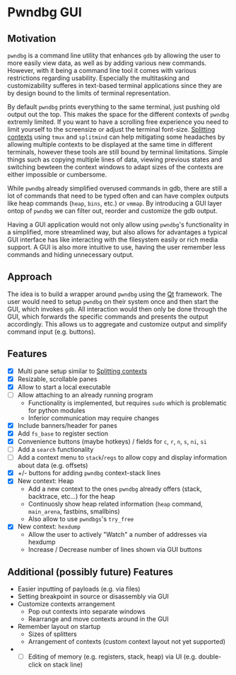 # Pwndbg GUI

## Motivation

`pwndbg` is a command line utility that enhances `gdb` by allowing the user to more easily view data, as well as by adding various new commands.
However, with it being a command line tool it comes with various restrictions regarding usability.
Especially the multitasking and customizability sufferes in text-based terminal applications since they are by design bound to the limits of terminal representation.

By default `pwndbg` prints everything to the same terminal, just pushing old output out the top. This makes the space for the different contexts of `pwndbg` extremly limited.
If you want to have a scrolling free experience you need to limit yourself to the screensize or adjust the terminal font-size.
[Splitting contexts](https://github.com/pwndbg/pwndbg/blob/dev/FEATURES.md#splitting--layouting-context) using `tmux` and `splitmind` can help mitigating some headaches by allowing multiple contexts to be displayed at the same time in different terminals, however these tools are still bound by terminal limitations.
Simple things such as copying multiple lines of data, viewing previous states and switching bewteen the context windows to adapt sizes of the contexts are either impossible or cumbersome.  

While `pwndbg` already simplified overused commands in gdb, there are still a lot of commands that need to be typed often and can have complex outputs like heap commands (`heap`, `bins`, etc.) or `vmmap`. 
By introducing a GUI layer ontop of `pwndbg` we can filter out, reorder and customize the gdb output.

Having a GUI application would not only allow using `pwndbg`'s functionality in a simplified, more streamlined way, but also allows for advantages a typical GUI interface has like interacting with the filesystem easily or rich media support.
A GUI is also more intuitive to use, having the user remember less commands and hiding unnecessary output.

## Approach

The idea is to build a wrapper around `pwndbg` using the [Qt](https://doc.qt.io/qtforpython-6/) framework.
The user would need to setup `pwndbg` on their system once and then start the GUI, which invokes `gdb`.
All interaction would then only be done through the GUI, which forwards the specific commands and presents the output accordingly. 
This allows us to aggregate and customize output and simplify command input (e.g. buttons).

## Features

- [x] Multi pane setup similar to [Splitting contexts](https://github.com/pwndbg/pwndbg/blob/dev/FEATURES.md#splitting--layouting-context)
- [x] Resizable, scrollable panes
- [x] Allow to start a local executable
- [ ] Allow attaching to an already running program
  - Functionality is implemented, but requires `sudo` which is problematic for python modules
  - Inferior communication may require changes
- [x] Include banners/header for panes
- [x] Add `fs_base` to register section
- [x] Convenience buttons (maybe hotkeys) / fields for `c`, `r`, `n`, `s`, `ni`, `si`
- [ ] Add a `search` functionality
- [ ] Add a context menu to `stack`/`regs` to allow copy and display information about data (e.g. offsets)
- [x] +/- buttons for adding `pwndbg` context-stack lines
- [x] New context: Heap
    - Add a new context to the ones `pwndbg` already offers (stack, backtrace, etc...) for the heap
    - Continuosly show heap related information (`heap` command, `main_arena`, fastbins, smallbins)
    - Also allow to use `pwndbgs`'s `try_free`
- [x] New context: `hexdump`
    - Allow the user to actively "Watch" a number of addresses via hexdump
    - Increase / Decrease number of lines shown via GUI buttons

## Additional (possibly future) Features

- Easier inputting of payloads (e.g. via files)
- Setting breakpoint in source or disassembly via GUI
- Customize contexts arrangement
  - Pop out contexts into separate windows
  - Rearrange and move contexts around in the GUI
- Remember layout on startup
  - Sizes of splitters
  - Arrangement of contexts (custom context layout not yet supported)
- - [ ] Editing of memory (e.g. registers, stack, heap) via UI (e.g. double-click on stack line)